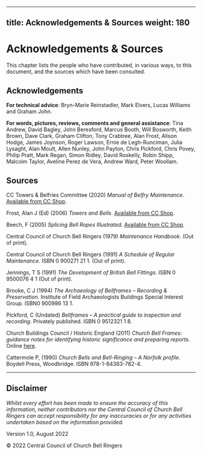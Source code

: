  ---
title: Acknowledgements & Sources
weight: 180
---

# Acknowledgements & Sources

This chapter lists the people who have contributed, in various ways, to this document, and the sources which have been consulted.

## Acknowledgements
**For technical advice**: Bryn-Marie Reinstadler, Mark Elvers, Lucas Williams and Graham John.

**For words, pictures, reviews, comments and general assistance**: Tina Andrew, David Bagley, John Beresford, Marcus Booth, Will Bosworth, Keith Brown, Dave Clark, Graham Clifton, Tony Crabtree, Alan Frost, Alison Hodge, James Joynson, Roger Lawson, Ernie de Legh-Runciman, Julia Lysaght, Alan Moult, Allen Nunley, John Payton, Chris Pickford, Chris Povey, Philip Pratt, Mark Regan, Simon Ridley, David Roskelly, Robin Shipp, Malcolm Taylor, Aveline Perez de Vera, Andrew Ward, Peter Woollam. 

## Sources

CC Towers & Belfries Committee (2020) *Manual of Belfry Maintenance*. [Available from CC Shop]( https://shop.cccbr.org.uk/product/manual-of-belfry-maintenance/).

Frost, Alan J (Ed) (2006) *Towers and Bells*. [Available from CC Shop]( https://shop.cccbr.org.uk/product/towers-and-bells-handbook/).

Beech, F (2005) *Splicing Bell Ropes Illustrated*. [Available from CC Shop]( https://shop.cccbr.org.uk/product/splicing-bell-ropes-illustrated/).

Central Council of Church Bell Ringers (1979) *Maintenance Handbook*. (Out of print).

Central Council of Church Bell Ringers (1991) *A Schedule of Regular Maintenance*. ISBN 0 900271 21 1. (Out of print).

Jennings, T S (1991) *The Development of British Bell Fittings*. ISBN 0 9500076 4 1 (Out of print).

Brooke, C J (1994) *The Archaeology of Bellframes – Recording & Preservation*. Institute of Field Archaeologists Buildings Special Interest Group. ISBN0 900986 13 1.

Pickford, C (Undated) *Bellframes – A practical guide to inspection and recording*. Privately published. ISBN 0 9512321 1 8.

Church Buildings Council / Historic England (2011) *Church Bell Frames: guidance notes for identifying historic significance and preparing reports*. Online [here](https://www.churchofengland.org/sites/default/files/2018-11/CCB_Church-bell-frames_Identifying-historic-significance-and-preparing-reports_Sep-2011.pdf).

Cattermole P, (1990) *Church Bells and Bell-Ringing – A Norfolk profile*. Boydell Press, Woodbridge. ISBN 978-1-84383-782-4.


-----

## Disclaimer

*Whilst every effort has been made to ensure the accuracy of this information, neither contributors nor the Central Council of Church Bell Ringers can accept responsibility for any inaccuracies or for any activities undertaken based on the information provided.*

Version 1.0, August 2022

© 2022 Central Council of Church Bell Ringers